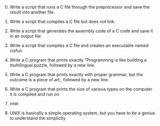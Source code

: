 0. Write a script that runs a C file through the preprocessor and save the result into another file

1. Write a script that compiles a C file but does not link.

2. Write a script that generates the assembly code of a C code and save it in an output file

3. Write a script that compiles a C file and creates an executable named cisfun

4. Write a C program that prints exactly "Programming is like building a multilingual puzzle, followed by a new line.

5. Write a C program that prints exactly with proper grammar, but the outcome is a piece of art,, followed by a new line.

6. Write a C program that prints the size of various types on the computer it is compiled and run on

7. intel

8. UNIX is basically a simple operating system, but you have to be a genius to understand the simplicity
